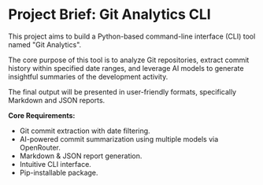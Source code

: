 # Project Brief: Git Analytics CLI

This project aims to build a Python-based command-line interface (CLI) tool named "Git Analytics".

The core purpose of this tool is to analyze Git repositories, extract commit history within specified date ranges, and leverage AI models to generate insightful summaries of the development activity.

The final output will be presented in user-friendly formats, specifically Markdown and JSON reports.

**Core Requirements:**
- Git commit extraction with date filtering.
- AI-powered commit summarization using multiple models via OpenRouter.
- Markdown & JSON report generation.
- Intuitive CLI interface.
- Pip-installable package.